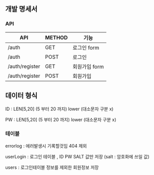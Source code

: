 ## 개발 명세서

### API

| API            | METHOD | 기능          |
| -------------- | ------ | ------------- |
| /auth          | GET    | 로그인 form   |
| /auth          | POST   | 로그인        |
| /auth/register | GET    | 회원가입 form |
| /auth/register | POST   | 회원가입      |

## 데이터 형식

ID : LEN[5,20] (5 부터 20 까지) lower (대소문자 구분 x)

PW : LEN[5,20] (5 부터 20 까지) lower (대소문자 구분 x)

### 테이블

errorlog : 에러발생시 기록할것임 404 제외

userLogin : 로그인 테이블 , ID PW SALT 값만 저장 (salt : 암호화에 쓰일 값)

users : 로그인테이블 정보를 제외한 회원정보 저장
